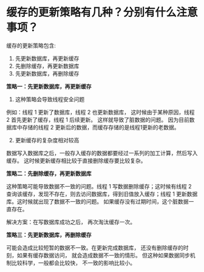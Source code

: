 # 缓存的更新策略有几种？分别有什么注意事项？

缓存的更新策略包含:

1. 先更新数据库，再更新缓存
2. 先删除缓存，再更新数据库
3. 先更新数据库，再删除缓存

**策略一：先更新数据库，再更新缓存**

1. 这种策略会导致线程安全问题

例如：线程 1 更新了数据库，线程 2 也更新数据库， 这时候由于某种原因，线程 2 首先更新了缓存，线程 1 后续更新。 这样就导致了脏数据的问题。 因为目前数据库中存储的线程 2 更新后的数据，而缓存存储的是线程1更新的老数据。

2. 更新缓存的复杂度相对较高

数据写入数据库之后，一般存入缓存的数据都要经过一系列的加工计算，然后写入缓存。 这时候更新缓存相比较于直接删除缓存要比较复杂。

**策略二：先删除缓存，再更新数据库**

这种策略可能导致数据不一致的问题。线程 1 写数据删除缓存；这时候有线程 2 查询该缓存，发现不存在，则去访问数据库，得到旧值放入缓存；线程 1 更新数据库。这时候就出现了数据不一致的问题。 如果缓存没有过期时间，这个脏数据一直存在。

解决方案：在写数据库成功之后， 再次淘汰缓存一次。

**策略三：先更新数据库，再删除缓存**

可能会造成比较短暂的数据不一致。在更新完成数据库， 还没有删除缓存的时刻，如果有缓存数据访问， 就会造成数据不一致的情形。 但这种如果数据同步机制比较科学，一般都会比较快， 不一致的影响比较小。